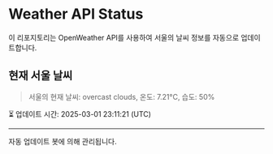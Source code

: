 
# Weather API Status

이 리포지토리는 OpenWeather API를 사용하여 서울의 날씨 정보를 자동으로 업데이트합니다.

## 현재 서울 날씨
> 서울의 현재 날씨: overcast clouds, 온도: 7.21°C, 습도: 50%

⏳ 업데이트 시간: 2025-03-01 23:11:21 (UTC)

---
자동 업데이트 봇에 의해 관리됩니다.

